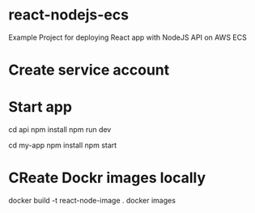 # react-nodejs-ecs
Example Project for deploying React app with NodeJS API on AWS ECS


# Create service account

# Start app

cd api
npm install
npm run dev

cd my-app
npm install
npm start

# CReate Dockr images locally

docker build -t react-node-image .
docker images


